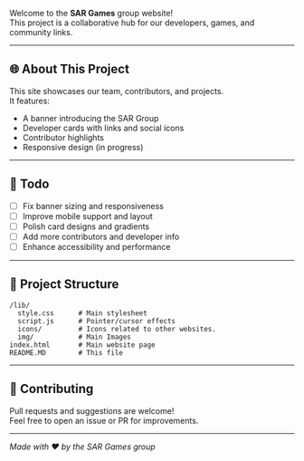 Welcome to the **SAR Games** group website!  
This project is a collaborative hub for our developers, games, and community links.

---

## 🌐 About This Project

This site showcases our team, contributors, and projects.  
It features:
- A banner introducing the SAR Group
- Developer cards with links and social icons
- Contributor highlights
- Responsive design (in progress)

---

## 🚧 Todo

- [ ] Fix banner sizing and responsiveness
- [ ] Improve mobile support and layout
- [ ] Polish card designs and gradients
- [ ] Add more contributors and developer info
- [ ] Enhance accessibility and performance

---

## 📁 Project Structure

```
/lib/
  style.css      # Main stylesheet
  script.js      # Pointer/cursor effects
  icons/         # Icons related to other websites.
  img/           # Main Images
index.html       # Main website page
README.MD        # This file
```

---

## 🤝 Contributing

Pull requests and suggestions are welcome!  
Feel free to open an issue or PR for improvements.

---

*Made with ❤️ by the SAR Games group*
